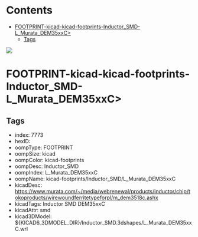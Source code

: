 



Contents
========

* [FOOTPRINT-kicad-kicad-footprints-Inductor_SMD-L_Murata_DEM35xxC>](#footprint-kicad-kicad-footprints-inductor_smd-l_murata_dem35xxc)
	* [Tags](#tags)
  
![][im]
# FOOTPRINT-kicad-kicad-footprints-Inductor_SMD-L_Murata_DEM35xxC>

## Tags

- index: 7773
- hexID: 
- oompType: FOOTPRINT
- oompSize: kicad
- oompColor: kicad-footprints
- oompDesc: Inductor_SMD
- oompIndex: L_Murata_DEM35xxC
- oompName: kicad-footprints/Inductor_SMD/L_Murata_DEM35xxC
- kicadDesc: https://www.murata.com/~/media/webrenewal/products/inductor/chip/tokoproducts/wirewoundferritetypeforpl/m_dem3518c.ashx
- kicadTags: Inductor SMD DEM35xxC
- kicadAttr: smd
- kicad3DModel: ${KICAD6_3DMODEL_DIR}/Inductor_SMD.3dshapes/L_Murata_DEM35xxC.wrl



[im]: image.png
